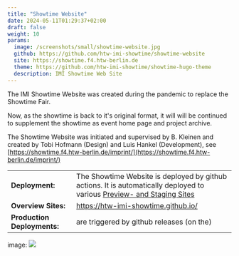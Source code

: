 ```yaml
---
title: "Showtime Website"
date: 2024-05-11T01:29:37+02:00
draft: false
weight: 10
params:
  image: /screenshots/small/showtime-website.jpg
  github: https://github.com/htw-imi-showtime/showtime-website
  site: https://showtime.f4.htw-berlin.de
  theme: https://github.com/htw-imi-showtime/showtime-hugo-theme
  description: IMI Showtime Web Site
---
```


The IMI Showtime Website was created during the pandemic to replace the
Showtime Fair.

Now, as the showtime is back to it's original format, it will will be continued
to supplement the showtime as event home page and project archive.
<!--more-->

The Showtime Website was initiated and supervised by B. Kleinen and created by 
Tobi Hofmann (Design) and Luis Hankel (Development), see
[https://showtime.f4.htw-berlin.de/imprint/](https://showtime.f4.htw-berlin.de/imprint/)


|||
|:-|:-|
| **Deployment:** | The Showtime Website is deployed by github actions. It is automatically deployed to various [Preview- and Staging Sites](https://htw-imi-showtime.github.io/)  |
| **Overview Sites:**|https://htw-imi-showtime.github.io/|
| **Production Deployments:** |  are triggered by github releases (on the) |

  image: 
![](/screenshots/big/)